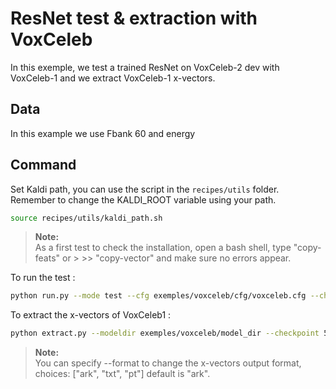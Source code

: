 # ResNet test & extraction with VoxCeleb

In this exemple, we test a trained ResNet on VoxCeleb-2 dev with VoxCeleb-1 and we extract VoxCeleb-1 x-vectors.

## Data

In this example we use Fbank 60 and energy

## Command

Set Kaldi path, you can use the script in the `recipes/utils` folder. Remember to change the KALDI_ROOT variable using your path.
```sh
source recipes/utils/kaldi_path.sh
```
> **Note:**  
> As a first test to check the installation, open a bash shell, type "copy-feats" or > >> "copy-vector" and make sure no errors appear.

To run the test :
```bash
python run.py --mode test --cfg exemples/voxceleb/cfg/voxceleb.cfg --checkpoint 5800
```

To extract the x-vectors of VoxCeleb1 :
```sh
python extract.py --modeldir exemples/voxceleb/model_dir --checkpoint 5800 --data eval
``` 
> **Note:**  
> You can specify --format to change the x-vectors output format, choices: ["ark", "txt", "pt"] default is "ark".
